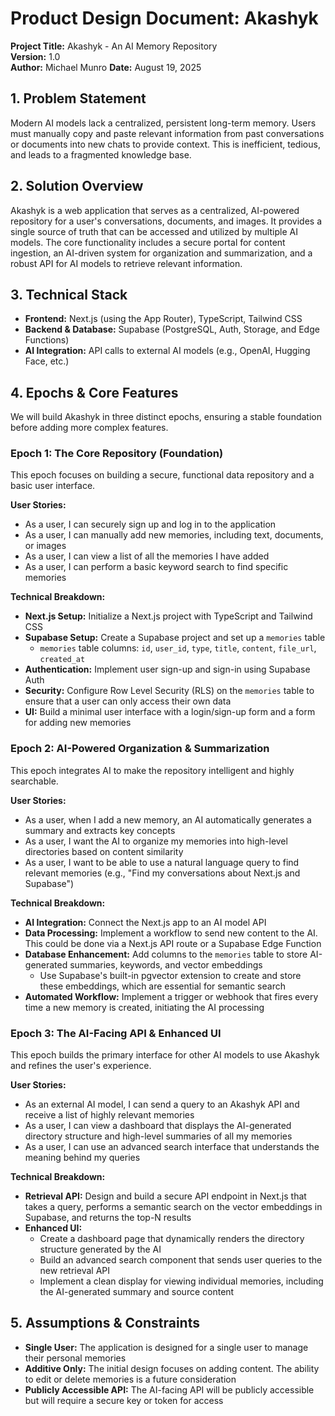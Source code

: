 # Product Design Document: Akashyk

**Project Title:** Akashyk - An AI Memory Repository  
**Version:** 1.0  
**Author:** Michael Munro
**Date:** August 19, 2025

## 1. Problem Statement

Modern AI models lack a centralized, persistent long-term memory. Users must manually copy and paste relevant information from past conversations or documents into new chats to provide context. This is inefficient, tedious, and leads to a fragmented knowledge base.

## 2. Solution Overview

Akashyk is a web application that serves as a centralized, AI-powered repository for a user's conversations, documents, and images. It provides a single source of truth that can be accessed and utilized by multiple AI models. The core functionality includes a secure portal for content ingestion, an AI-driven system for organization and summarization, and a robust API for AI models to retrieve relevant information.

## 3. Technical Stack

- **Frontend:** Next.js (using the App Router), TypeScript, Tailwind CSS
- **Backend & Database:** Supabase (PostgreSQL, Auth, Storage, and Edge Functions)
- **AI Integration:** API calls to external AI models (e.g., OpenAI, Hugging Face, etc.)

## 4. Epochs & Core Features

We will build Akashyk in three distinct epochs, ensuring a stable foundation before adding more complex features.

### Epoch 1: The Core Repository (Foundation)

This epoch focuses on building a secure, functional data repository and a basic user interface.

**User Stories:**

- As a user, I can securely sign up and log in to the application
- As a user, I can manually add new memories, including text, documents, or images
- As a user, I can view a list of all the memories I have added
- As a user, I can perform a basic keyword search to find specific memories

**Technical Breakdown:**

- **Next.js Setup:** Initialize a Next.js project with TypeScript and Tailwind CSS
- **Supabase Setup:** Create a Supabase project and set up a `memories` table
  - `memories` table columns: `id`, `user_id`, `type`, `title`, `content`, `file_url`, `created_at`
- **Authentication:** Implement user sign-up and sign-in using Supabase Auth
- **Security:** Configure Row Level Security (RLS) on the `memories` table to ensure that a user can only access their own data
- **UI:** Build a minimal user interface with a login/sign-up form and a form for adding new memories

### Epoch 2: AI-Powered Organization & Summarization

This epoch integrates AI to make the repository intelligent and highly searchable.

**User Stories:**

- As a user, when I add a new memory, an AI automatically generates a summary and extracts key concepts
- As a user, I want the AI to organize my memories into high-level directories based on content similarity
- As a user, I want to be able to use a natural language query to find relevant memories (e.g., "Find my conversations about Next.js and Supabase")

**Technical Breakdown:**

- **AI Integration:** Connect the Next.js app to an AI model API
- **Data Processing:** Implement a workflow to send new content to the AI. This could be done via a Next.js API route or a Supabase Edge Function
- **Database Enhancement:** Add columns to the `memories` table to store AI-generated summaries, keywords, and vector embeddings
  - Use Supabase's built-in pgvector extension to create and store these embeddings, which are essential for semantic search
- **Automated Workflow:** Implement a trigger or webhook that fires every time a new memory is created, initiating the AI processing

### Epoch 3: The AI-Facing API & Enhanced UI

This epoch builds the primary interface for other AI models to use Akashyk and refines the user's experience.

**User Stories:**

- As an external AI model, I can send a query to an Akashyk API and receive a list of highly relevant memories
- As a user, I can view a dashboard that displays the AI-generated directory structure and high-level summaries of all my memories
- As a user, I can use an advanced search interface that understands the meaning behind my queries

**Technical Breakdown:**

- **Retrieval API:** Design and build a secure API endpoint in Next.js that takes a query, performs a semantic search on the vector embeddings in Supabase, and returns the top-N results
- **Enhanced UI:**
  - Create a dashboard page that dynamically renders the directory structure generated by the AI
  - Build an advanced search component that sends user queries to the new retrieval API
  - Implement a clean display for viewing individual memories, including the AI-generated summary and source content

## 5. Assumptions & Constraints

- **Single User:** The application is designed for a single user to manage their personal memories
- **Additive Only:** The initial design focuses on adding content. The ability to edit or delete memories is a future consideration
- **Publicly Accessible API:** The AI-facing API will be publicly accessible but will require a secure key or token for access
